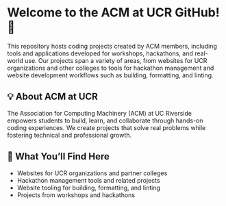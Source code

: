 # Welcome to the ACM at UCR GitHub! 🚀

This repository hosts coding projects created by ACM members, including tools and applications developed for workshops, hackathons, and real-world use. Our projects span a variety of areas, from websites for UCR organizations and other colleges to tools for hackathon management and website development workflows such as building, formatting, and linting.

## 💡 About ACM at UCR

The Association for Computing Machinery (ACM) at UC Riverside empowers students to build, learn, and collaborate through hands-on coding experiences. We create projects that solve real problems while fostering technical and professional growth.

## 📁 What You’ll Find Here
- Websites for UCR organizations and partner colleges
- Hackathon management tools and related projects
- Website tooling for building, formatting, and linting
- Projects from workshops and hackathons

<!--

**Here are some ideas to get you started:**

🙋‍♀️ A short introduction - what is your organization all about?
🌈 Contribution guidelines - how can the community get involved?
👩‍💻 Useful resources - where can the community find your docs? Is there anything else the community should know?
🍿 Fun facts - what does your team eat for breakfast?
🧙 Remember, you can do mighty things with the power of [Markdown](https://docs.github.com/github/writing-on-github/getting-started-with-writing-and-formatting-on-github/basic-writing-and-formatting-syntax)
-->

